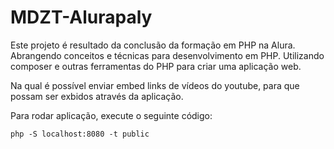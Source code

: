 # MDZT-Alurapaly
<p>Este projeto é resultado da conclusão da formação em PHP na Alura. Abrangendo conceitos e técnicas para desenvolvimento em PHP. Utilizando composer e outras ferramentas do PHP para criar uma aplicação web.</p>
<p>Na qual é possível enviar embed links de vídeos do youtube, para que possam ser exbidos através da aplicação.</p>
<p>Para rodar aplicação, execute o seguinte código:

` php -S localhost:8080 -t public `</p>

